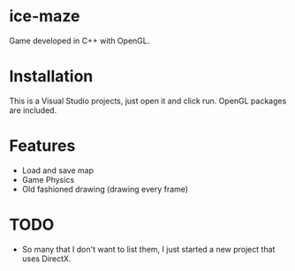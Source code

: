 # ice-maze
Game developed in C++ with OpenGL.

# Installation
This is a Visual Studio projects, just open it and click run. OpenGL packages are included.

# Features
- Load and save map
- Game Physics
- Old fashioned drawing (drawing every frame)

# TODO
- So many that I don't want to list them, I just started a new project that uses DirectX.
